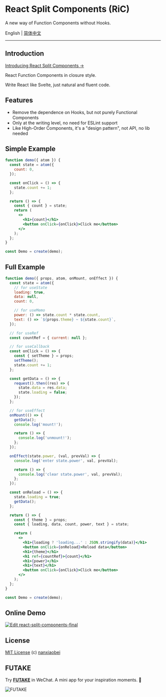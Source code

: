 # React Split Components (RiC)

A new way of Function Components without Hooks.

English | [简体中文](./README.zh-CN.md)

---

## Introduction

[Introducing React Split Components →](./INTRODUCTION.md)

React Function Components in closure style.

Write React like Svelte, just natural and fluent code.

## Features

- Remove the dependence on Hooks, but not purely Functional Components
- Only at the writing level, no need for ESLint support
- Like High-Order Components, it's a "design pattern", not API, no lib needed

## Simple Example

```jsx
function demo({ atom }) {
  const state = atom({
    count: 0,
  });

  const onClick = () => {
    state.count += 1;
  };

  return () => {
    const { count } = state;
    return (
      <>
        <h1>{count}</h1>
        <button onClick={onClick}>Click me</button>
      </>
    );
  };
}

const Demo = create(demo);
```

## Full Example

```jsx
function demo({ props, atom, onMount, onEffect }) {
  const state = atom({
    // for useState
    loading: true,
    data: null,
    count: 0,

    // for useMemo
    power: () => state.count * state.count,
    text: () => `${props.theme} ~ ${state.count}`,
  });

  // for useRef
  const countRef = { current: null };

  // for useCallback
  const onClick = () => {
    const { setTheme } = props;
    setTheme();
    state.count += 1;
  };

  const getData = () => {
    request().then((res) => {
      state.data = res.data;
      state.loading = false;
    });
  };

  // for useEffect
  onMount(() => {
    getData();
    console.log('mount!');

    return () => {
      console.log('unmount!');
    };
  });

  onEffect(state.power, (val, prevVal) => {
    console.log('enter state.power', val, prevVal);

    return () => {
      console.log('clear state.power', val, prevVal);
    };
  });

  const onReload = () => {
    state.loading = true;
    getData();
  };

  return () => {
    const { theme } = props;
    const { loading, data, count, power, text } = state;

    return (
      <>
        <h1>{loading ? 'loading...' : JSON.stringify(data)}</h1>
        <button onClick={onReload}>Reload data</button>
        <h1>{theme}</h1>
        <h1 ref={countRef}>{count}</h1>
        <h1>{power}</h1>
        <h1>{text}</h1>
        <button onClick={onClick}>Click me</button>
      </>
    );
  };
}

const Demo = create(demo);
```

## Online Demo

[![Edit react-split-components-final](https://codesandbox.io/static/img/play-codesandbox.svg)](https://codesandbox.io/s/react-split-components-final-9ftjx?fontsize=14&hidenavigation=1&theme=dark)

## License

[MIT License](https://github.com/nanxiaobei/react-split-components/blob/main/LICENSE) (c) [nanxiaobei](https://lee.so/)

## FUTAKE

Try [**FUTAKE**](https://sotake.com/f) in WeChat. A mini app for your inspiration moments. 🌈

![FUTAKE](https://s3.jpg.cm/2021/09/21/IFG3wi.png)
